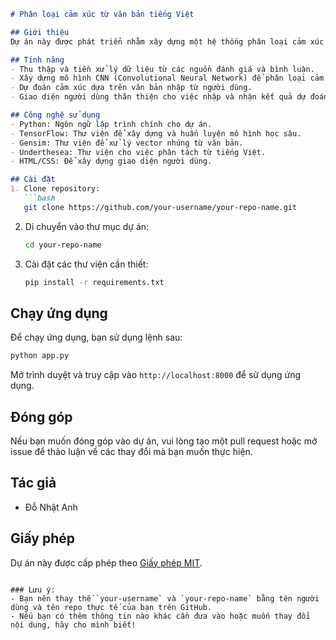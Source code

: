 ```markdown
# Phân loại cảm xúc từ văn bản tiếng Việt

## Giới thiệu
Dự án này được phát triển nhằm xây dựng một hệ thống phân loại cảm xúc từ văn bản tiếng Việt. Hệ thống sử dụng các mô hình học sâu (Deep Learning) để phân tích và dự đoán cảm xúc của các đoạn văn bản, với các nhãn cảm xúc bao gồm tích cực, trung tính và tiêu cực.

## Tính năng
- Thu thập và tiền xử lý dữ liệu từ các nguồn đánh giá và bình luận.
- Xây dựng mô hình CNN (Convolutional Neural Network) để phân loại cảm xúc.
- Dự đoán cảm xúc dựa trên văn bản nhập từ người dùng.
- Giao diện người dùng thân thiện cho việc nhập và nhận kết quả dự đoán.

## Công nghệ sử dụng
- Python: Ngôn ngữ lập trình chính cho dự án.
- TensorFlow: Thư viện để xây dựng và huấn luyện mô hình học sâu.
- Gensim: Thư viện để xử lý vector nhúng từ văn bản.
- Underthesea: Thư viện cho việc phân tách từ tiếng Việt.
- HTML/CSS: Để xây dựng giao diện người dùng.

## Cài đặt
1. Clone repository:
   ```bash
   git clone https://github.com/your-username/your-repo-name.git
   ```
2. Di chuyển vào thư mục dự án:
   ```bash
   cd your-repo-name
   ```
3. Cài đặt các thư viện cần thiết:
   ```bash
   pip install -r requirements.txt
   ```

## Chạy ứng dụng
Để chạy ứng dụng, bạn sử dụng lệnh sau:
```bash
python app.py
```
Mở trình duyệt và truy cập vào `http://localhost:8000` để sử dụng ứng dụng.

## Đóng góp
Nếu bạn muốn đóng góp vào dự án, vui lòng tạo một pull request hoặc mở issue để thảo luận về các thay đổi mà bạn muốn thực hiện.

## Tác giả
- Đỗ Nhật Anh

## Giấy phép
Dự án này được cấp phép theo [Giấy phép MIT](LICENSE).
```

### Lưu ý:
- Bạn nên thay thế `your-username` và `your-repo-name` bằng tên người dùng và tên repo thực tế của bạn trên GitHub.
- Nếu bạn có thêm thông tin nào khác cần đưa vào hoặc muốn thay đổi nội dung, hãy cho mình biết!
